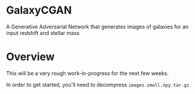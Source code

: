 # GalaxyCGAN
A Generative Adversarial Network that generates images of galaxies for an input redshift and stellar mass

# Overview
This will be a very rough work-in-progress for the next few weeks.

In order to get started, you'll need to decompress `images.small.npy.tar.gz`
